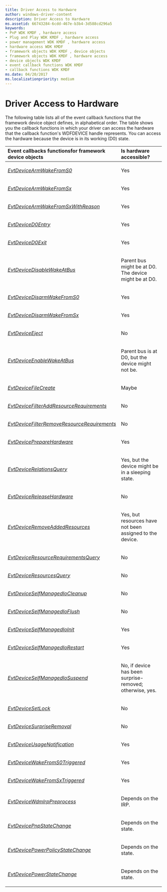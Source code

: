 ```yaml
---
title: Driver Access to Hardware
author: windows-driver-content
description: Driver Access to Hardware
ms.assetid: 66743284-6cdd-467e-b3b4-3d588cd296a5
keywords:
- PnP WDK KMDF , hardware access
- Plug and Play WDK KMDF , hardware access
- power management WDK KMDF , hardware access
- hardware access WDK KMDF
- framework objects WDK KMDF , device objects
- framework objects WDK KMDF , hardware access
- device objects WDK KMDF
- event callback functions WDK KMDF
- callback functions WDK KMDF
ms.date: 04/20/2017
ms.localizationpriority: medium
---
```


# Driver Access to Hardware


The following table lists all of the event callback functions that the framework device object defines, in alphabetical order. The table shows you the callback functions in which your driver can access the hardware that the callback function's WDFDEVICE handle represents. You can access the hardware because the device is in its working (D0) state.

<table>
<colgroup>
<col width="50%" />
<col width="50%" />
</colgroup>
<thead>
<tr class="header">
<th align="left">Event callbacks functionsfor framework device objects</th>
<th align="left">Is hardware accessible?</th>
</tr>
</thead>
<tbody>
<tr class="odd">
<td align="left"><p><a href="https://msdn.microsoft.com/library/windows/hardware/ff540843" data-raw-source="[&lt;em&gt;EvtDeviceArmWakeFromS0&lt;/em&gt;](https://msdn.microsoft.com/library/windows/hardware/ff540843)"><em>EvtDeviceArmWakeFromS0</em></a></p></td>
<td align="left"><p>Yes</p></td>
</tr>
<tr class="even">
<td align="left"><p><a href="https://msdn.microsoft.com/library/windows/hardware/ff540844" data-raw-source="[&lt;em&gt;EvtDeviceArmWakeFromSx&lt;/em&gt;](https://msdn.microsoft.com/library/windows/hardware/ff540844)"><em>EvtDeviceArmWakeFromSx</em></a></p></td>
<td align="left"><p>Yes</p></td>
</tr>
<tr class="odd">
<td align="left"><p><a href="https://msdn.microsoft.com/library/windows/hardware/ff540846" data-raw-source="[&lt;em&gt;EvtDeviceArmWakeFromSxWithReason&lt;/em&gt;](https://msdn.microsoft.com/library/windows/hardware/ff540846)"><em>EvtDeviceArmWakeFromSxWithReason</em></a></p></td>
<td align="left"><p>Yes</p></td>
</tr>
<tr class="even">
<td align="left"><p><a href="https://msdn.microsoft.com/library/windows/hardware/ff540848" data-raw-source="[&lt;em&gt;EvtDeviceD0Entry&lt;/em&gt;](https://msdn.microsoft.com/library/windows/hardware/ff540848)"><em>EvtDeviceD0Entry</em></a></p></td>
<td align="left"><p>Yes</p></td>
</tr>
<tr class="odd">
<td align="left"><p><a href="https://msdn.microsoft.com/library/windows/hardware/ff540855" data-raw-source="[&lt;em&gt;EvtDeviceD0Exit&lt;/em&gt;](https://msdn.microsoft.com/library/windows/hardware/ff540855)"><em>EvtDeviceD0Exit</em></a></p></td>
<td align="left"><p>Yes</p></td>
</tr>
<tr class="even">
<td align="left"><p><a href="https://msdn.microsoft.com/library/windows/hardware/ff540858" data-raw-source="[&lt;em&gt;EvtDeviceDisableWakeAtBus&lt;/em&gt;](https://msdn.microsoft.com/library/windows/hardware/ff540858)"><em>EvtDeviceDisableWakeAtBus</em></a></p></td>
<td align="left"><p>Parent bus might be at D0. The device might be at D0.</p></td>
</tr>
<tr class="odd">
<td align="left"><p><a href="https://msdn.microsoft.com/library/windows/hardware/ff540860" data-raw-source="[&lt;em&gt;EvtDeviceDisarmWakeFromS0&lt;/em&gt;](https://msdn.microsoft.com/library/windows/hardware/ff540860)"><em>EvtDeviceDisarmWakeFromS0</em></a></p></td>
<td align="left"><p>Yes</p></td>
</tr>
<tr class="even">
<td align="left"><p><a href="https://msdn.microsoft.com/library/windows/hardware/ff540862" data-raw-source="[&lt;em&gt;EvtDeviceDisarmWakeFromSx&lt;/em&gt;](https://msdn.microsoft.com/library/windows/hardware/ff540862)"><em>EvtDeviceDisarmWakeFromSx</em></a></p></td>
<td align="left"><p>Yes</p></td>
</tr>
<tr class="odd">
<td align="left"><p><a href="https://msdn.microsoft.com/library/windows/hardware/ff540863" data-raw-source="[&lt;em&gt;EvtDeviceEject&lt;/em&gt;](https://msdn.microsoft.com/library/windows/hardware/ff540863)"><em>EvtDeviceEject</em></a></p></td>
<td align="left"><p>No</p></td>
</tr>
<tr class="even">
<td align="left"><p><a href="https://msdn.microsoft.com/library/windows/hardware/ff540866" data-raw-source="[&lt;em&gt;EvtDeviceEnableWakeAtBus&lt;/em&gt;](https://msdn.microsoft.com/library/windows/hardware/ff540866)"><em>EvtDeviceEnableWakeAtBus</em></a></p></td>
<td align="left"><p>Parent bus is at D0, but the device might not be.</p></td>
</tr>
<tr class="odd">
<td align="left"><p><a href="https://msdn.microsoft.com/library/windows/hardware/ff540868" data-raw-source="[&lt;em&gt;EvtDeviceFileCreate&lt;/em&gt;](https://msdn.microsoft.com/library/windows/hardware/ff540868)"><em>EvtDeviceFileCreate</em></a></p></td>
<td align="left"><p>Maybe</p></td>
</tr>
<tr class="even">
<td align="left"><p><a href="https://msdn.microsoft.com/library/windows/hardware/ff540870" data-raw-source="[&lt;em&gt;EvtDeviceFilterAddResourceRequirements&lt;/em&gt;](https://msdn.microsoft.com/library/windows/hardware/ff540870)"><em>EvtDeviceFilterAddResourceRequirements</em></a></p></td>
<td align="left"><p>No</p></td>
</tr>
<tr class="odd">
<td align="left"><p><a href="https://msdn.microsoft.com/library/windows/hardware/ff540872" data-raw-source="[&lt;em&gt;EvtDeviceFilterRemoveResourceRequirements&lt;/em&gt;](https://msdn.microsoft.com/library/windows/hardware/ff540872)"><em>EvtDeviceFilterRemoveResourceRequirements</em></a></p></td>
<td align="left"><p>No</p></td>
</tr>
<tr class="even">
<td align="left"><p><a href="https://msdn.microsoft.com/library/windows/hardware/ff540880" data-raw-source="[&lt;em&gt;EvtDevicePrepareHardware&lt;/em&gt;](https://msdn.microsoft.com/library/windows/hardware/ff540880)"><em>EvtDevicePrepareHardware</em></a></p></td>
<td align="left"><p>Yes</p></td>
</tr>
<tr class="odd">
<td align="left"><p><a href="https://msdn.microsoft.com/library/windows/hardware/ff540886" data-raw-source="[&lt;em&gt;EvtDeviceRelationsQuery&lt;/em&gt;](https://msdn.microsoft.com/library/windows/hardware/ff540886)"><em>EvtDeviceRelationsQuery</em></a></p></td>
<td align="left"><p>Yes, but the device might be in a sleeping state.</p></td>
</tr>
<tr class="even">
<td align="left"><p><a href="https://msdn.microsoft.com/library/windows/hardware/ff540890" data-raw-source="[&lt;em&gt;EvtDeviceReleaseHardware&lt;/em&gt;](https://msdn.microsoft.com/library/windows/hardware/ff540890)"><em>EvtDeviceReleaseHardware</em></a></p></td>
<td align="left"><p>No</p></td>
</tr>
<tr class="odd">
<td align="left"><p><a href="https://msdn.microsoft.com/library/windows/hardware/ff540892" data-raw-source="[&lt;em&gt;EvtDeviceRemoveAddedResources&lt;/em&gt;](https://msdn.microsoft.com/library/windows/hardware/ff540892)"><em>EvtDeviceRemoveAddedResources</em></a></p></td>
<td align="left"><p>Yes, but resources have not been assigned to the device.</p></td>
</tr>
<tr class="even">
<td align="left"><p><a href="https://msdn.microsoft.com/library/windows/hardware/ff540894" data-raw-source="[&lt;em&gt;EvtDeviceResourceRequirementsQuery&lt;/em&gt;](https://msdn.microsoft.com/library/windows/hardware/ff540894)"><em>EvtDeviceResourceRequirementsQuery</em></a></p></td>
<td align="left"><p>No</p></td>
</tr>
<tr class="odd">
<td align="left"><p><a href="https://msdn.microsoft.com/library/windows/hardware/ff540895" data-raw-source="[&lt;em&gt;EvtDeviceResourcesQuery&lt;/em&gt;](https://msdn.microsoft.com/library/windows/hardware/ff540895)"><em>EvtDeviceResourcesQuery</em></a></p></td>
<td align="left"><p>No</p></td>
</tr>
<tr class="even">
<td align="left"><p><a href="https://msdn.microsoft.com/library/windows/hardware/ff540898" data-raw-source="[&lt;em&gt;EvtDeviceSelfManagedIoCleanup&lt;/em&gt;](https://msdn.microsoft.com/library/windows/hardware/ff540898)"><em>EvtDeviceSelfManagedIoCleanup</em></a></p></td>
<td align="left"><p>No</p></td>
</tr>
<tr class="odd">
<td align="left"><p><a href="https://msdn.microsoft.com/library/windows/hardware/ff540901" data-raw-source="[&lt;em&gt;EvtDeviceSelfManagedIoFlush&lt;/em&gt;](https://msdn.microsoft.com/library/windows/hardware/ff540901)"><em>EvtDeviceSelfManagedIoFlush</em></a></p></td>
<td align="left"><p>No</p></td>
</tr>
<tr class="even">
<td align="left"><p><a href="https://msdn.microsoft.com/library/windows/hardware/ff540902" data-raw-source="[&lt;em&gt;EvtDeviceSelfManagedIoInit&lt;/em&gt;](https://msdn.microsoft.com/library/windows/hardware/ff540902)"><em>EvtDeviceSelfManagedIoInit</em></a></p></td>
<td align="left"><p>Yes</p></td>
</tr>
<tr class="odd">
<td align="left"><p><a href="https://msdn.microsoft.com/library/windows/hardware/ff540905" data-raw-source="[&lt;em&gt;EvtDeviceSelfManagedIoRestart&lt;/em&gt;](https://msdn.microsoft.com/library/windows/hardware/ff540905)"><em>EvtDeviceSelfManagedIoRestart</em></a></p></td>
<td align="left"><p>Yes</p></td>
</tr>
<tr class="even">
<td align="left"><p><a href="https://msdn.microsoft.com/library/windows/hardware/ff540907" data-raw-source="[&lt;em&gt;EvtDeviceSelfManagedIoSuspend&lt;/em&gt;](https://msdn.microsoft.com/library/windows/hardware/ff540907)"><em>EvtDeviceSelfManagedIoSuspend</em></a></p></td>
<td align="left"><p>No, if device has been surprise-removed; otherwise, yes.</p></td>
</tr>
<tr class="odd">
<td align="left"><p><a href="https://msdn.microsoft.com/library/windows/hardware/ff540909" data-raw-source="[&lt;em&gt;EvtDeviceSetLock&lt;/em&gt;](https://msdn.microsoft.com/library/windows/hardware/ff540909)"><em>EvtDeviceSetLock</em></a></p></td>
<td align="left"><p>No</p></td>
</tr>
<tr class="even">
<td align="left"><p><a href="https://msdn.microsoft.com/library/windows/hardware/ff540913" data-raw-source="[&lt;em&gt;EvtDeviceSurpriseRemoval&lt;/em&gt;](https://msdn.microsoft.com/library/windows/hardware/ff540913)"><em>EvtDeviceSurpriseRemoval</em></a></p></td>
<td align="left"><p>No</p></td>
</tr>
<tr class="odd">
<td align="left"><p><a href="https://msdn.microsoft.com/library/windows/hardware/ff540915" data-raw-source="[&lt;em&gt;EvtDeviceUsageNotification&lt;/em&gt;](https://msdn.microsoft.com/library/windows/hardware/ff540915)"><em>EvtDeviceUsageNotification</em></a></p></td>
<td align="left"><p>Yes</p></td>
</tr>
<tr class="even">
<td align="left"><p><a href="https://msdn.microsoft.com/library/windows/hardware/ff540919" data-raw-source="[&lt;em&gt;EvtDeviceWakeFromS0Triggered&lt;/em&gt;](https://msdn.microsoft.com/library/windows/hardware/ff540919)"><em>EvtDeviceWakeFromS0Triggered</em></a></p></td>
<td align="left"><p>Yes</p></td>
</tr>
<tr class="odd">
<td align="left"><p><a href="https://msdn.microsoft.com/library/windows/hardware/ff540923" data-raw-source="[&lt;em&gt;EvtDeviceWakeFromSxTriggered&lt;/em&gt;](https://msdn.microsoft.com/library/windows/hardware/ff540923)"><em>EvtDeviceWakeFromSxTriggered</em></a></p></td>
<td align="left"><p>Yes</p></td>
</tr>
<tr class="even">
<td align="left"><p><a href="https://msdn.microsoft.com/library/windows/hardware/ff540925" data-raw-source="[&lt;em&gt;EvtDeviceWdmIrpPreprocess&lt;/em&gt;](https://msdn.microsoft.com/library/windows/hardware/ff540925)"><em>EvtDeviceWdmIrpPreprocess</em></a></p></td>
<td align="left"><p>Depends on the IRP.</p></td>
</tr>
<tr class="odd">
<td align="left"><p><a href="https://msdn.microsoft.com/library/windows/hardware/ff540874" data-raw-source="[&lt;em&gt;EvtDevicePnpStateChange&lt;/em&gt;](https://msdn.microsoft.com/library/windows/hardware/ff540874)"><em>EvtDevicePnpStateChange</em></a></p></td>
<td align="left"><p>Depends on the state.</p></td>
</tr>
<tr class="even">
<td align="left"><p><a href="https://msdn.microsoft.com/library/windows/hardware/ff540876" data-raw-source="[&lt;em&gt;EvtDevicePowerPolicyStateChange&lt;/em&gt;](https://msdn.microsoft.com/library/windows/hardware/ff540876)"><em>EvtDevicePowerPolicyStateChange</em></a></p></td>
<td align="left"><p>Depends on the state.</p></td>
</tr>
<tr class="odd">
<td align="left"><p><a href="https://msdn.microsoft.com/library/windows/hardware/ff540878" data-raw-source="[&lt;em&gt;EvtDevicePowerStateChange&lt;/em&gt;](https://msdn.microsoft.com/library/windows/hardware/ff540878)"><em>EvtDevicePowerStateChange</em></a></p></td>
<td align="left"><p>Depends on the state.</p></td>
</tr>
</tbody>
</table>

 

 

 





